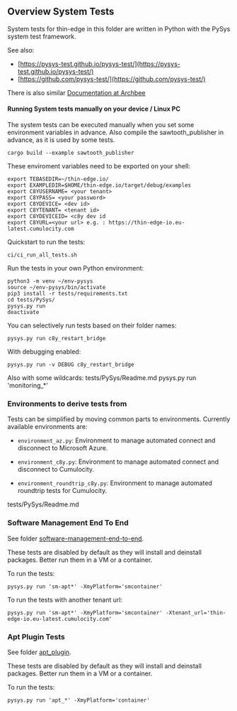 ## Overview System Tests

System tests for thin-edge in this folder are written in Python with
the PySys system test framework.

See also:

* [https://pysys-test.github.io/pysys-test/](https://pysys-test.github.io/pysys-test/)
* [https://github.com/pysys-test/](https://github.com/pysys-test/)

There is also similar [Documentation at Archbee](https://app.archbee.io/docs/9iGX1hbDjwAeMfyO9A3YE/2vkDj1wJ6LTct1_LnKBCm#m7-122-running-system-tests-manually-on-your-device-linux-pc)


#### Running System tests manually on your device / Linux PC

The system tests can be executed manually when you set some environment
variables in advance. Also compile the sawtooth_publisher in advance,
as it is used by some tests.

    cargo build --example sawtooth_publisher

These enviroment variables need to be exported on your shell:

    export TEBASEDIR=~/thin-edge.io/
    export EXAMPLEDIR=$HOME/thin-edge.io/target/debug/examples
    export C8YUSERNAME= <your tenant>
    export C8YPASS= <your password>
    export C8YDEVICE= <dev id>
    export C8YTENANT= <tenant id>
    export C8YDEVICEID= <c8y dev id
    export C8YURL=<your url> e.g. : https://thin-edge-io.eu-latest.cumulocity.com

Quickstart to run the tests:

    ci/ci_run_all_tests.sh

Run the tests in your own Python environment:

    python3 -m venv ~/env-pysys
    source ~/env-pysys/bin/activate
    pip3 install -r tests/requirements.txt
    cd tests/PySys/
    pysys.py run
    deactivate

You can selectively run tests based on their folder names:

    pysys.py run c8y_restart_bridge

With debugging enabled:

    pysys.py run -v DEBUG c8y_restart_bridge

Also with some wildcards:
tests/PySys/Readme.md
    pysys.py run 'monitoring_*'


### Environments to derive tests from

Tests can be simplified by moving common parts to environments. Currently
available environments are:

* `environment_az.py`:
    Environment to manage automated connect and disconnect to Microsoft Azure.

* `environment_c8y.py`:
    Environment to manage automated connect and disconnect to Cumulocity.

* `environment_roundtrip_c8y.py`:
Environment to manage automated roundtrip tests for Cumulocity.


tests/PySys/Readme.md
### Software Management End To End

See folder [software-management-end-to-end](/software-management-end-to-end/).

These tests are disabled by default as they will install and deinstall packages.
Better run them in a VM or a container.

To run the tests:

    pysys.py run 'sm-apt*' -XmyPlatform='smcontainer'

To run the tests with another tenant url:

    pysys.py run 'sm-apt*' -XmyPlatform='smcontainer' -Xtenant_url='thin-edge-io.eu-latest.cumulocity.com'

### Apt Plugin Tests

See folder [apt_plugin](/apt_plugin/).

These tests are disabled by default as they will install and deinstall packages.
Better run them in a VM or a container.

To run the tests:

    pysys.py run 'apt_*' -XmyPlatform='container'



